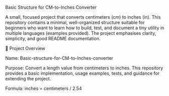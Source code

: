 Basic Structure for CM-to-Inches Converter

A small, focused project that converts centimeters (cm) to inches (in). This repository contains a minimal, well-organized structure suitable for beginners who want to learn how to build, test, and document a tiny utility in multiple languages (examples provided). The project emphasises clarity, simplicity, and good README documentation.

🚀 Project Overview

Name: Basic-structure-for-CM-to-Inches-converter

Purpose: Convert a length value from centimeters to inches. This repository provides a basic implementation, usage examples, tests, and guidance for extending the project.

Formula: inches = centimeters / 2.54


